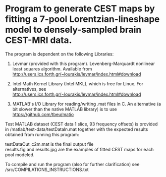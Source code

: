 # Program to generate CEST maps by fitting a 7-pool Lorentzian-lineshape model to densely-sampled brain CEST-MRI data.

The program is dependent on the following Libraries:

1. Levmar (provided with this program). Levenberg-Marquardt nonlinear least squares algorithm. Available from http://users.ics.forth.gr/~lourakis/levmar/index.html#download

2. Intel Math Kernel Library (Intel MKL), which is free for Linux. For alternatives, see http://users.ics.forth.gr/~lourakis/levmar/index.html#download

3. MATLAB's I/O Library for reading/writing .mat files in C. An alternative (a bit slower than the native MATLAB library) is to use https://github.com/tbeu/matio

Test MATLAB dataset (CEST data 1 slice, 93 frequency offsets) is provided in /matlab/test-data/testDataIn.mat together with the expected results obtained from running this program: 

testDataOut_c2m.mat is the final output file\
results.fig and results.jpg are the examples of fitted CEST maps for each pool modeled. 

To compile and run the program (also for further clarification) see /src/COMPILATIONS_INSTRUCTIONS.txt
 
